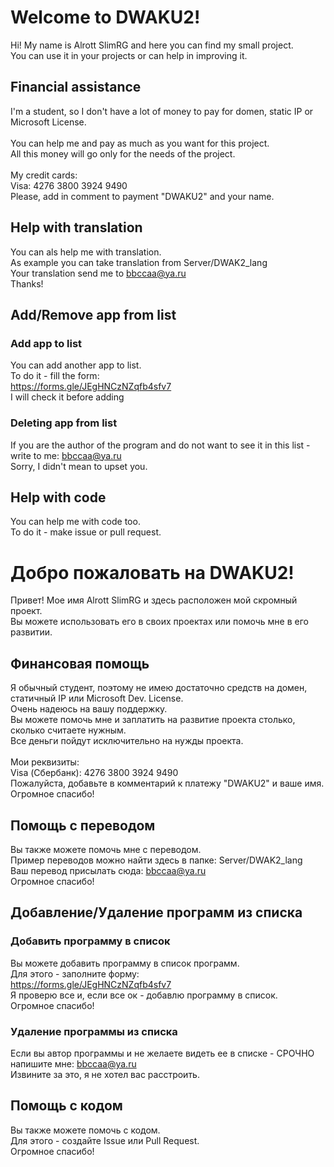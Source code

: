 # Welcome to DWAKU2!

Hi! My name is Alrott SlimRG and here you can find my small project.<br/>
You can use it in your projects or can help in improving it.<br/>


## Financial assistance

I'm a student, so I don't have a lot of money to pay for domen, static IP or Microsoft License.<br/><br/>
You can help me and pay as much as you want for this project.<br/>
All this money will go only for the needs of the project.<br/>
<br/>
My credit cards: <br/>
Visa: 4276 3800 3924 9490<br/>
Please, add in comment to payment "DWAKU2" and your name. <br/>


## Help with translation

You can als help me with translation.<br/>
As example you can take translation from Server/DWAK2_lang<br/>
Your translation send me to bbccaa@ya.ru<br/>
Thanks!<br/>

## Add/Remove app from list
### Add app to list

You can add another app to list.<br/>
To do it - fill the form:<br/>
https://forms.gle/JEgHNCzNZqfb4sfv7<br/>
 I will check it before adding<br/>
 
### Deleting app from list
If you are the author of the program and do not want to see it in this list - write to me: bbccaa@ya.ru<br/>
Sorry, I didn't  mean  to  upset  you.<br/>

## Help with code

You can help me with code too.<br/>
To do it - make issue or pull request.<br/>

# Добро пожаловать на DWAKU2!

Привет! Мое имя Alrott SlimRG и здесь расположен мой скромный проект.<br/>
Вы можете использовать его в своих проектах или помочь мне в его развитии.<br/>


## Финансовая помощь

Я обычный студент, поэтому не имею достаточно средств на домен, статичный IP или Microsoft Dev. License.<br/>
Очень надеюсь на вашу поддержку.<br/>
Вы можете помочь мне и заплатить на развитие проекта столько, сколько считаете нужным.<br/>
Все деньги пойдут исключительно на нужды проекта.<br/>
<br/>
Мои реквизиты:<br/>
Visa (Сбербанк): 4276 3800 3924 9490<br/>
Пожалуйста, добавьте в комментарий к платежу "DWAKU2" и ваше имя. <br/>
Огромное спасибо!<br/>

## Помощь с переводом

Вы также можете помочь мне с переводом.<br/>
Пример переводов можно найти здесь в папке: Server/DWAK2_lang<br/>
Ваш перевод присылать сюда: bbccaa@ya.ru<br/>
Огромное спасибо!<br/>

## Добавление/Удаление программ из списка
### Добавить программу в список

Вы можете добавить программу в список программ.<br/>
Для этого - заполните форму:<br/>
https://forms.gle/JEgHNCzNZqfb4sfv7<br/>
Я проверю все и, если все ок - добавлю программу в список.<br/>
Огромное спасибо!<br/>
 
### Удаление программы из списка
Если вы автор программы и не желаете видеть ее в списке  - СРОЧНО напишите мне: bbccaa@ya.ru<br/>
Извините за это, я не хотел вас расстроить.<br/>

## Помощь с кодом

Вы также можете помочь с кодом.<br/>
Для этого - создайте Issue или Pull Request.<br/>
Огромное спасибо!<br/>

